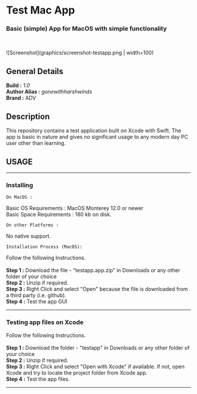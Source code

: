 # Test Mac App

### Basic (simple) App for MacOS with simple functionality </br>
</br>

![Screenshot](graphics/screenshot-testapp.png | width=100)

## General Details

**Build :** *1.0* </br>
**Author Alias :** *gonewithharshwinds* </br>
**Brand :** ADV </br>

## Description

This repository contains a test application built on Xcode with Swift. The app is basic in nature and gives no significant usage to any modern day PC user other than learning.

## USAGE

---
### Installing

`On MacOS :`

Basic OS Requirements : MacOS Monterey 12.0 or newer </br>
Basic Space Requirements : 180 kb on disk. </br>


`On other Platforms :`

No native support.


`Installation Process (MacOS):`

Follow the following Instructions.
</br>
</br>
**Step 1 :** Download the file - "testapp.app.zip" in Downloads or any other folder of your choice </br>
**Step 2 :** Unzip if required. </br>
**Step 3 :** Right Click and select "Open" because the file is downloaded from a third party (i.e. github). </br>
**Step 4 :** Test the app GUI

---
### Testing app files on Xcode

Follow the following Instructions. 
</br>
</br>
**Step 1 :** Download the folder - "testapp" in Downloads or any other folder of your choice </br>
**Step 2 :** Unzip if required. </br>
**Step 3 :** Right Click and select "Open with Xcode" if available. If not, open Xcode and try to locate the project folder from Xcode app. </br>
**Step 4 :** Test the app files. </br>

---

